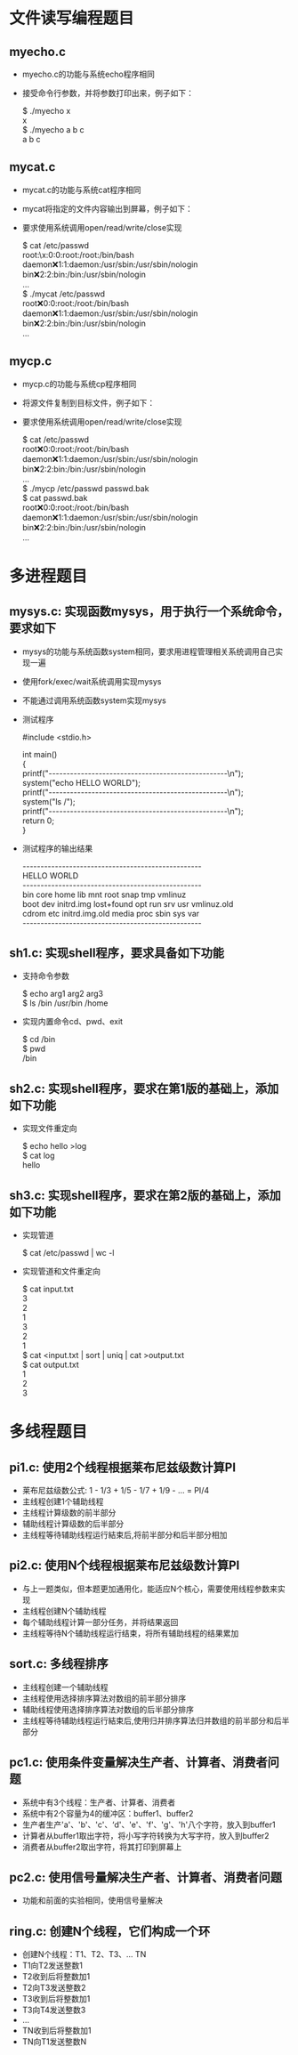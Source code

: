 文件读写编程题目
========

myecho.c
--------

*   myecho.c的功能与系统echo程序相同
*   接受命令行参数，并将参数打印出来，例子如下：
    
    $ ./myecho x  
    x  
    $ ./myecho a b c  
    a b c  
    

mycat.c
-------

*   mycat.c的功能与系统cat程序相同
*   mycat将指定的文件内容输出到屏幕，例子如下：
*   要求使用系统调用open/read/write/close实现
    
    $ cat /etc/passwd  
    root:\x:0:0:root:/root:/bin/bash  
    daemon:x:1:1:daemon:/usr/sbin:/usr/sbin/nologin  
    bin:x:2:2:bin:/bin:/usr/sbin/nologin  
    ...  
    $ ./mycat /etc/passwd  
    root:x:0:0:root:/root:/bin/bash  
    daemon:x:1:1:daemon:/usr/sbin:/usr/sbin/nologin  
    bin:x:2:2:bin:/bin:/usr/sbin/nologin  
    ...
    

mycp.c
------

*   mycp.c的功能与系统cp程序相同
*   将源文件复制到目标文件，例子如下：
*   要求使用系统调用open/read/write/close实现
    
    $ cat /etc/passwd  
    root:x:0:0:root:/root:/bin/bash  
    daemon:x:1:1:daemon:/usr/sbin:/usr/sbin/nologin  
    bin:x:2:2:bin:/bin:/usr/sbin/nologin  
    ...  
    $ ./mycp /etc/passwd passwd.bak  
    $ cat passwd.bak  
    root:x:0:0:root:/root:/bin/bash  
    daemon:x:1:1:daemon:/usr/sbin:/usr/sbin/nologin  
    bin:x:2:2:bin:/bin:/usr/sbin/nologin  
    ...  
    

多进程题目
=====

mysys.c: 实现函数mysys，用于执行一个系统命令，要求如下
----------------------------------

*   mysys的功能与系统函数system相同，要求用进程管理相关系统调用自己实现一遍
*   使用fork/exec/wait系统调用实现mysys
*   不能通过调用系统函数system实现mysys
*   测试程序
    
    #include <stdio.h>
    
    int main()  
    {  
        printf("--------------------------------------------------\\n");  
        system("echo HELLO WORLD");  
        printf("--------------------------------------------------\\n");  
        system("ls /");  
        printf("--------------------------------------------------\\n");  
        return 0;  
    }  
    
*   测试程序的输出结果
    
    \-\-\-\-\-\-\-\-\-\-\-\-\-\-\-\-\-\-\-\-\-\-\-\-\-\-\-\-\-\-\-\-\-\-\-\-\-\-\-\-\-\-\-\-\-\-\-\-\-\-  
    HELLO WORLD  
    \-\-\-\-\-\-\-\-\-\-\-\-\-\-\-\-\-\-\-\-\-\-\-\-\-\-\-\-\-\-\-\-\-\-\-\-\-\-\-\-\-\-\-\-\-\-\-\-\-\-  
    bin    core  home	     lib	 mnt   root  snap  tmp	vmlinuz  
    boot   dev   initrd.img      lost+found  opt   run   srv   usr	vmlinuz.old  
    cdrom  etc   initrd.img.old  media	 proc  sbin  sys   var  
    \-\-\-\-\-\-\-\-\-\-\-\-\-\-\-\-\-\-\-\-\-\-\-\-\-\-\-\-\-\-\-\-\-\-\-\-\-\-\-\-\-\-\-\-\-\-\-\-\-\-  
    

sh1.c: 实现shell程序，要求具备如下功能
-------------------------

*   支持命令参数
    
    $ echo arg1 arg2 arg3  
    $ ls /bin /usr/bin /home  
    
*   实现内置命令cd、pwd、exit
    
    $ cd /bin  
    $ pwd  
    /bin  
    

sh2.c: 实现shell程序，要求在第1版的基础上，添加如下功能
----------------------------------

*   实现文件重定向
    
    $ echo hello >log  
    $ cat log  
    hello  
    

sh3.c: 实现shell程序，要求在第2版的基础上，添加如下功能
----------------------------------

*   实现管道
    
    $ cat /etc/passwd | wc -l
    
*   实现管道和文件重定向
    
    $ cat input.txt  
    3  
    2  
    1  
    3  
    2  
    1  
    $ cat <input.txt | sort | uniq | cat >output.txt  
    $ cat output.txt  
    1  
    2  
    3  
    

多线程题目
=====

pi1.c: 使用2个线程根据莱布尼兹级数计算PI
-------------------------

*   莱布尼兹级数公式: 1 - 1/3 + 1/5 - 1/7 + 1/9 - ... = PI/4
*   主线程创建1个辅助线程
*   主线程计算级数的前半部分
*   辅助线程计算级数的后半部分
*   主线程等待辅助线程运行結束后,将前半部分和后半部分相加

pi2.c: 使用N个线程根据莱布尼兹级数计算PI
-------------------------

*   与上一题类似，但本题更加通用化，能适应N个核心，需要使用线程参数来实现
*   主线程创建N个辅助线程
*   每个辅助线程计算一部分任务，并将结果返回
*   主线程等待N个辅助线程运行结束，将所有辅助线程的结果累加

sort.c: 多线程排序
-------------

*   主线程创建一个辅助线程
*   主线程使用选择排序算法对数组的前半部分排序
*   辅助线程使用选择排序算法对数组的后半部分排序
*   主线程等待辅助线程运行結束后,使用归并排序算法归并数组的前半部分和后半部分

pc1.c: 使用条件变量解决生产者、计算者、消费者问题
----------------------------

*   系统中有3个线程：生产者、计算者、消费者
*   系统中有2个容量为4的缓冲区：buffer1、buffer2
*   生产者生产'a'、'b'、'c'、‘d'、'e'、'f'、'g'、'h'八个字符，放入到buffer1
*   计算者从buffer1取出字符，将小写字符转换为大写字符，放入到buffer2
*   消费者从buffer2取出字符，将其打印到屏幕上

pc2.c: 使用信号量解决生产者、计算者、消费者问题
---------------------------

*   功能和前面的实验相同，使用信号量解决

ring.c: 创建N个线程，它们构成一个环
----------------------

*   创建N个线程：T1、T2、T3、… TN
*   T1向T2发送整数1
*   T2收到后将整数加1
*   T2向T3发送整数2
*   T3收到后将整数加1
*   T3向T4发送整数3
*   …
*   TN收到后将整数加1
*   TN向T1发送整数N
